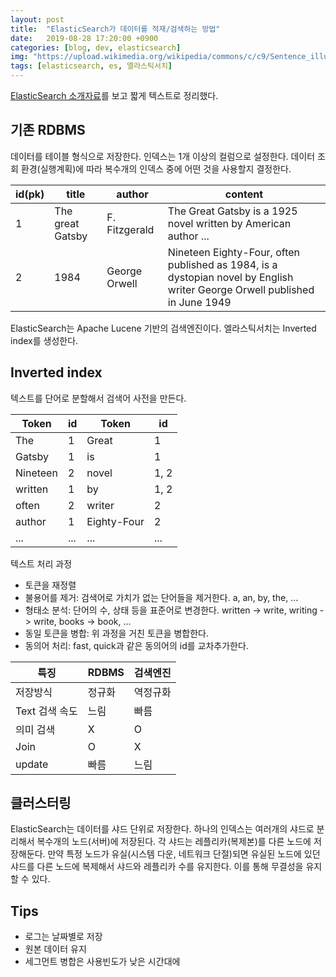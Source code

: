 ```yaml
---
layout: post
title:  "ElasticSearch가 데이터를 적재/검색하는 방법"
date:   2019-08-28 17:20:00 +0900
categories: [blog, dev, elasticsearch]
img: "https://upload.wikimedia.org/wikipedia/commons/c/c9/Sentence_illustration_.jpg"
tags: [elasticsearch, es, 엘라스틱서치]
---
```


[ElasticSearch 소개자료](https://www.slideshare.net/kjmorc/ss-80803233)를 보고 짧게 텍스트로 정리했다.

## 기존 RDBMS

데이터를 테이블 형식으로 저장한다. 인덱스는 1개 이상의 컬럼으로 설정한다. 데이터 조회 환경(실행계획)에 따라 복수개의 인덱스 중에 어떤 것을 사용할지 결정한다.

id(pk) | title | author | content
---|---|---|---
 1 | The great Gatsby | F. Fitzgerald | The Great Gatsby is a 1925 novel written by American author ...
 2 | 1984 | George Orwell | Nineteen Eighty-Four, often published as 1984, is a dystopian novel by English writer George Orwell published in June 1949

ElasticSearch는 Apache Lucene 기반의 검색엔진이다. 엘라스틱서치는 Inverted index를 생성한다.

## Inverted index

텍스트를 단어로 분할해서 검색어 사전을 만든다.

Token | id | Token | id
--- | --- | --- | ---
The | 1 | Great | 1
Gatsby | 1 | is | 1
Nineteen | 2 | novel | 1, 2
written | 1 | by | 1, 2
often | 2 | writer | 2
author | 1 | Eighty-Four | 2
... | ... | ... | ...

텍스트 처리 과정

* 토큰을 재정렬
* 불용어를 제거: 검색어로 가치가 없는 단어들을 제거한다. a, an, by, the, ...
* 형태소 분석: 단어의 수, 상태 등을 표준어로 변경한다. written -> write, writing -> write, books -> book, ...
* 동일 토큰을 병합: 위 과정을 거친 토큰을 병합한다.
* 동의어 처리: fast, quick과 같은 동의어의 id를 교차추가한다.

특징 | RDBMS | 검색엔진
---|---|---
저장방식 | 정규화 | 역정규화
Text 검색 속도 | 느림 | 빠름
의미 검색 | X | O
Join | O | X
update | 빠름 | 느림

## 클러스터링

ElasticSearch는 데이터를 샤드 단위로 저장한다. 하나의 인덱스는 여러개의 샤드로 분리해서 복수개의 노드(서버)에 저장된다. 각 샤드는 레플리카(복제본)를 다른 노드에 저장해둔다. 만약 특정 노드가 유실(시스템 다운, 네트워크 단절)되면 유실된 노드에 있던 샤드를 다른 노드에 복제해서 샤드와 레플리카 수를 유지한다. 이를 통해 무결성을 유지할 수 있다. 

## Tips

* 로그는 날짜별로 저장
* 원본 데이터 유지
* 세그먼트 병합은 사용빈도가 낮은 시간대에